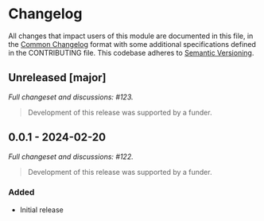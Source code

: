 # Changelog

All changes that impact users of this module are documented in this file, in the [Common Changelog](https://common-changelog.org) format with some additional specifications defined in the CONTRIBUTING file. This codebase adheres to [Semantic Versioning](https://semver.org/spec/v2.0.0.html).

## Unreleased [major]

_Full changeset and discussions: #123._

> Development of this release was supported by a funder.

## 0.0.1 - 2024-02-20

_Full changeset and discussions: #122._

> Development of this release was supported by a funder.

### Added

- Initial release
